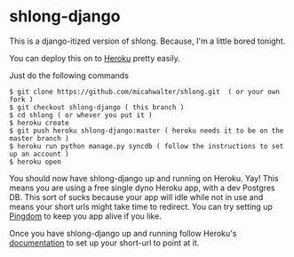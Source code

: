 shlong-django
===

This is a django-itized version of shlong. Because, I'm a little bored tonight.

You can deploy this on to [Heroku](http://heroku.com) pretty easily. 

Just do the following commands

    $ git clone https://github.com/micahwalter/shlong.git  ( or your own fork )
    $ git checkout shlong-django ( this branch )
    $ cd shlong ( or whever you put it )
    $ heroku create
    $ git push heroku shlong-django:master ( heroku needs it to be on the master branch )
    $ heroku run python manage.py syncdb ( follow the instructions to set up an account )
    $ heroku open
    
You should now have shlong-django up and running on Heroku. Yay! This means you are using a free single dyno Heroku app, with a dev Postgres DB. This sort of sucks because your app will idle while not in use and means your short urls might take time to redirect. You can try setting up [Pingdom](https://www.pingdom.com/) to keep you app alive if you like.

Once you have shlong-django up and running follow Heroku's [documentation](https://devcenter.heroku.com/articles/custom-domains) to set up your short-url to point at it.
